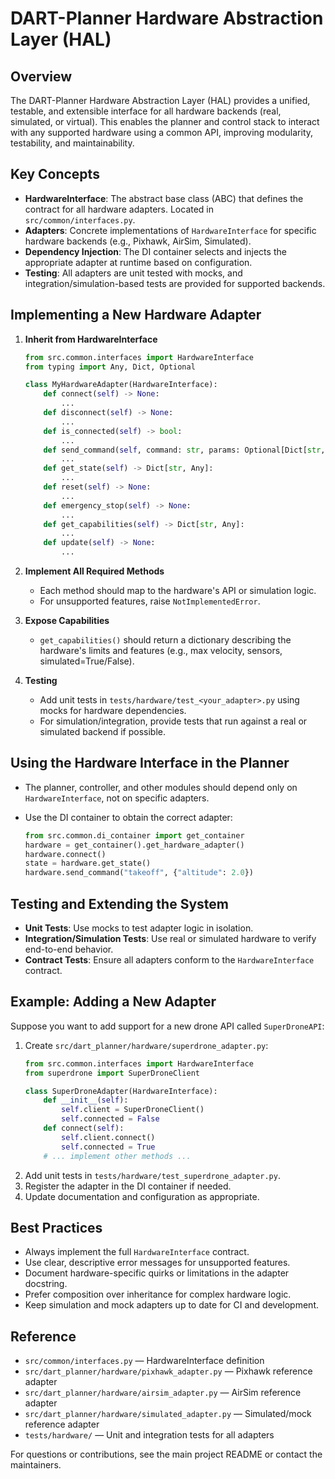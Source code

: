 # DART-Planner Hardware Abstraction Layer (HAL)

## Overview

The DART-Planner Hardware Abstraction Layer (HAL) provides a unified, testable, and extensible interface for all hardware backends (real, simulated, or virtual). This enables the planner and control stack to interact with any supported hardware using a common API, improving modularity, testability, and maintainability.

## Key Concepts

- **HardwareInterface**: The abstract base class (ABC) that defines the contract for all hardware adapters. Located in `src/common/interfaces.py`.
- **Adapters**: Concrete implementations of `HardwareInterface` for specific hardware backends (e.g., Pixhawk, AirSim, Simulated).
- **Dependency Injection**: The DI container selects and injects the appropriate adapter at runtime based on configuration.
- **Testing**: All adapters are unit tested with mocks, and integration/simulation-based tests are provided for supported backends.

## Implementing a New Hardware Adapter

1. **Inherit from HardwareInterface**

   ```python
   from src.common.interfaces import HardwareInterface
   from typing import Any, Dict, Optional

   class MyHardwareAdapter(HardwareInterface):
       def connect(self) -> None:
           ...
       def disconnect(self) -> None:
           ...
       def is_connected(self) -> bool:
           ...
       def send_command(self, command: str, params: Optional[Dict[str, Any]] = None) -> Any:
           ...
       def get_state(self) -> Dict[str, Any]:
           ...
       def reset(self) -> None:
           ...
       def emergency_stop(self) -> None:
           ...
       def get_capabilities(self) -> Dict[str, Any]:
           ...
       def update(self) -> None:
           ...
   ```

2. **Implement All Required Methods**
   - Each method should map to the hardware's API or simulation logic.
   - For unsupported features, raise `NotImplementedError`.

3. **Expose Capabilities**
   - `get_capabilities()` should return a dictionary describing the hardware's limits and features (e.g., max velocity, sensors, simulated=True/False).

4. **Testing**
   - Add unit tests in `tests/hardware/test_<your_adapter>.py` using mocks for hardware dependencies.
   - For simulation/integration, provide tests that run against a real or simulated backend if possible.

## Using the Hardware Interface in the Planner

- The planner, controller, and other modules should depend only on `HardwareInterface`, not on specific adapters.
- Use the DI container to obtain the correct adapter:

  ```python
  from src.common.di_container import get_container
  hardware = get_container().get_hardware_adapter()
  hardware.connect()
  state = hardware.get_state()
  hardware.send_command("takeoff", {"altitude": 2.0})
  ```

## Testing and Extending the System

- **Unit Tests**: Use mocks to test adapter logic in isolation.
- **Integration/Simulation Tests**: Use real or simulated hardware to verify end-to-end behavior.
- **Contract Tests**: Ensure all adapters conform to the `HardwareInterface` contract.

## Example: Adding a New Adapter

Suppose you want to add support for a new drone API called `SuperDroneAPI`:

1. Create `src/dart_planner/hardware/superdrone_adapter.py`:
   ```python
   from src.common.interfaces import HardwareInterface
   from superdrone import SuperDroneClient

   class SuperDroneAdapter(HardwareInterface):
       def __init__(self):
           self.client = SuperDroneClient()
           self.connected = False
       def connect(self):
           self.client.connect()
           self.connected = True
       # ... implement other methods ...
   ```
2. Add unit tests in `tests/hardware/test_superdrone_adapter.py`.
3. Register the adapter in the DI container if needed.
4. Update documentation and configuration as appropriate.

## Best Practices

- Always implement the full `HardwareInterface` contract.
- Use clear, descriptive error messages for unsupported features.
- Document hardware-specific quirks or limitations in the adapter docstring.
- Prefer composition over inheritance for complex hardware logic.
- Keep simulation and mock adapters up to date for CI and development.

## Reference

- `src/common/interfaces.py` — HardwareInterface definition
- `src/dart_planner/hardware/pixhawk_adapter.py` — Pixhawk reference adapter
- `src/dart_planner/hardware/airsim_adapter.py` — AirSim reference adapter
- `src/dart_planner/hardware/simulated_adapter.py` — Simulated/mock reference adapter
- `tests/hardware/` — Unit and integration tests for all adapters

For questions or contributions, see the main project README or contact the maintainers. 
